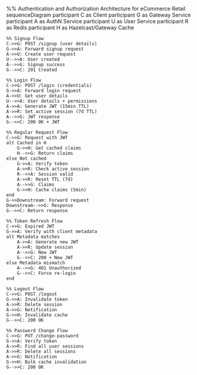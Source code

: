 %% Authentication and Authorization Architecture for eCommerce Retail
sequenceDiagram
    participant C as Client
    participant G as Gateway Service
    participant A as AuthN Service
    participant U as User Service
    participant R as Redis
    participant H as Hazelcast/Gateway Cache

    %% Signup Flow
    C->>G: POST /signup (user details)
    G->>A: Forward signup request
    A->>U: Create user request
    U-->>A: User created
    A-->>G: Signup success
    G-->>C: 201 Created

    %% Login Flow
    C->>G: POST /login (credentials)
    G->>A: Forward login request
    A->>U: Get user details
    U-->>A: User details + permissions
    A->>A: Generate JWT (15min TTL)
    A->>R: Set active session (7d TTL)
    A-->>G: JWT response
    G-->>C: 200 OK + JWT

    %% Regular Request Flow
    C->>G: Request with JWT
    alt Cached in H
        G->>H: Get cached claims
        H-->>G: Return claims
    else Not cached
        G->>A: Verify token
        A->>R: Check active session
        R-->>A: Session valid
        A->>R: Reset TTL (7d)
        A-->>G: Claims
        G->>H: Cache claims (5min)
    end
    G->>Downstream: Forward request
    Downstream-->>G: Response
    G-->>C: Return response

    %% Token Refresh Flow
    C->>G: Expired JWT
    G->>A: Verify with client metadata
    alt Metadata matches
        A->>A: Generate new JWT
        A->>R: Update session
        A-->>G: New JWT
        G-->>C: 200 + New JWT
    else Metadata mismatch
        A-->>G: 401 Unauthorized
        G-->>C: Force re-login
    end

    %% Logout Flow
    C->>G: POST /logout
    G->>A: Invalidate token
    A->>R: Delete session
    A->>G: Notification
    G->>H: Invalidate cache
    G-->>C: 200 OK

    %% Password Change Flow
    C->>G: PUT /change-password
    G->>A: Verify token
    A->>R: Find all user sessions
    A->>R: Delete all sessions
    A->>G: Notification
    G->>H: Bulk cache invalidation
    G-->>C: 200 OK